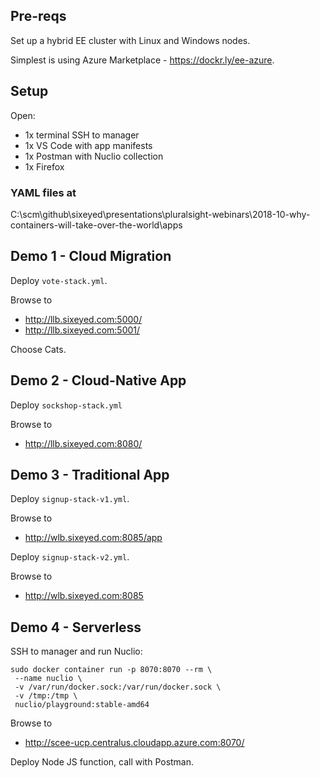 ## Pre-reqs

Set up a hybrid EE cluster with Linux and Windows nodes.

Simplest is using Azure Marketplace - https://dockr.ly/ee-azure.

## Setup 

Open:

- 1x terminal SSH to manager
- 1x VS Code with app manifests
- 1x Postman with Nuclio collection
- 1x Firefox

### YAML files at

C:\scm\github\sixeyed\presentations\pluralsight-webinars\2018-10-why-containers-will-take-over-the-world\apps

## Demo 1 - Cloud Migration

Deploy `vote-stack.yml`.

Browse to 
- http://llb.sixeyed.com:5000/
- http://llb.sixeyed.com:5001/

Choose Cats.


## Demo 2 - Cloud-Native App

Deploy `sockshop-stack.yml`

Browse to
- http://llb.sixeyed.com:8080/


## Demo 3 - Traditional App

Deploy `signup-stack-v1.yml`.

Browse to
- http://wlb.sixeyed.com:8085/app

Deploy `signup-stack-v2.yml`.

Browse to
- http://wlb.sixeyed.com:8085


## Demo 4 - Serverless

SSH to manager and run Nuclio:

```
sudo docker container run -p 8070:8070 --rm \
 --name nuclio \
 -v /var/run/docker.sock:/var/run/docker.sock \
 -v /tmp:/tmp \
 nuclio/playground:stable-amd64
```

Browse to 
- http://scee-ucp.centralus.cloudapp.azure.com:8070/

Deploy Node JS function, call with Postman.
